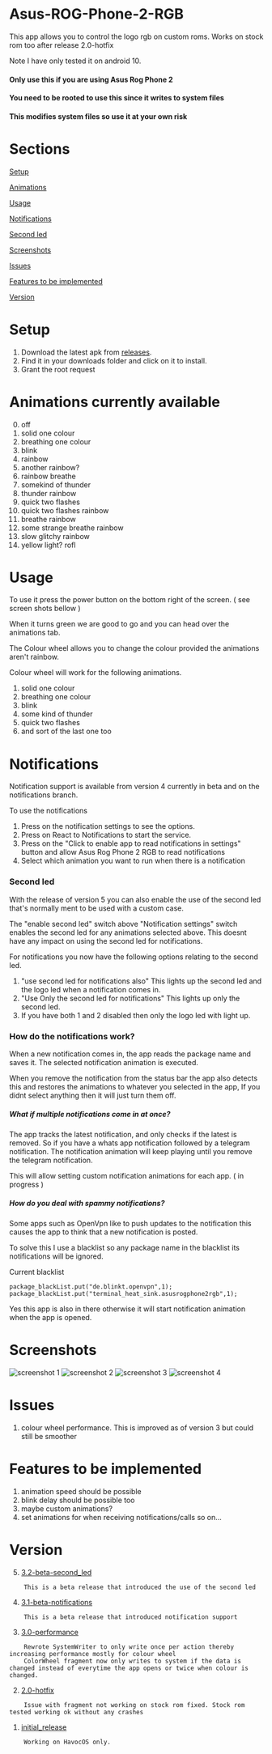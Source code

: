 # Asus-ROG-Phone-2-RGB
This app allows you to control the logo rgb on custom roms. 
Works on stock rom too after release 2.0-hotfix

Note I have only tested it on android 10.

#### Only use this if you are using Asus Rog Phone 2
#### You need to be rooted to use this since it writes to system files
#### This modifies system files so use it at your own risk

# Sections
[Setup](#setup)

[Animations](#animations-currently-available)

[Usage](#usage)

[Notifications](#notifications)

[Second led](#second-led)

[Screenshots](#screenshots)

[Issues](#issues)

[Features to be implemented](#features-to-be-implemented)

[Version](#version)

# Setup 
1. Download the latest apk from [releases](https://github.com/ArtiomSu/Asus-ROG-Phone-2-RGB/releases).
2. Find it in your downloads folder and click on it to install.
3. Grant the root request

# Animations currently available 
0. off
1. solid one colour
2. breathing one colour
3. blink
4. rainbow
5. another rainbow?
6. rainbow breathe
7. somekind of thunder
8. thunder rainbow
9. quick two flashes
10. quick two flashes rainbow
11. breathe rainbow
12. some strange breathe rainbow
13. slow glitchy rainbow
14. yellow light? rofl

# Usage
To use it press the power button on the bottom right of the screen. ( see screen shots bellow ) 

When it turns green we are good to go and you can head over the animations tab.

The Colour wheel allows you to change the colour provided the animations aren't rainbow.

Colour wheel will work for the following animations.
1. solid one colour
2. breathing one colour
3. blink
4. some kind of thunder
5. quick two flashes
6. and sort of the last one too

# Notifications
Notification support is available from version 4 currently in beta and on the notifications branch.

To use the notifications 

1. Press on the notification settings to see the options.
2. Press on React to Notifications to start the service.
3. Press on the "Click to enable app to read notifications in settings" button and allow Asus Rog Phone 2 RGB to read notifications
4. Select which animation you want to run when there is a notification

### Second led
With the release of version 5 you can also enable the use of the second led that's normally ment to be used with a custom case.

The "enable second led" switch above "Notification settings" switch enables the second led for any animations selected above. This doesnt have any impact on using the second led for notifications.

For notifications you now have the following options relating to the second led.
1. "use second led for notifications also" This lights up the second led and the logo led when a notification comes in.
2. "Use Only the second led for notifications" This lights up only the second led.
3. If you have both 1 and 2 disabled then only the logo led with light up.

### How do the notifications work?
When a new notification comes in, the app reads the package name and saves it. The selected notification animation is executed.

When you remove the notification from the status bar the app also detects this and restores the animations to whatever you selected in the app, If you didnt select anything then it will just turn them off.

##### What if multiple notifications come in at once?
The app tracks the latest notification, and only checks if the latest is removed. So if you have a whats app notification followed by a telegram notification. The notification animation will keep playing until you remove the telegram notification.

This will allow setting custom notification animations for each app. ( in progress )

##### How do you deal with spammy notifications?
Some apps such as OpenVpn like to push updates to the notification this causes the app to think that a new notification is posted.

To solve this I use a blacklist so any package name in the blacklist its notifications will be ignored.

Current blacklist
```
package_blackList.put("de.blinkt.openvpn",1);
package_blackList.put("terminal_heat_sink.asusrogphone2rgb",1);
```
Yes this app is also in there otherwise it will start notification animation when the app is opened. 

##### 


# Screenshots
![screenshot 1](https://github.com/ArtiomSu/Asus-ROG-Phone-2-RGB/blob/master/.screenshots/1.jpg)
![screenshot 2](https://github.com/ArtiomSu/Asus-ROG-Phone-2-RGB/blob/master/.screenshots/2.jpg)
![screenshot 3](https://github.com/ArtiomSu/Asus-ROG-Phone-2-RGB/blob/master/.screenshots/3.jpg)
![screenshot 4](https://github.com/ArtiomSu/Asus-ROG-Phone-2-RGB/blob/master/.screenshots/4.jpg)

# Issues
1. colour wheel performance. This is improved as of version 3 but could still be smoother 

# Features to be implemented
1. animation speed should be possible
2. blink delay should be possible too
3. maybe custom animations?
4. set animations for when receiving notifications/calls so on...

# Version
5. [3.2-beta-second_led](https://github.com/ArtiomSu/Asus-ROG-Phone-2-RGB/releases/tag/5) 
```
    This is a beta release that introduced the use of the second led
```
4. [3.1-beta-notifications](https://github.com/ArtiomSu/Asus-ROG-Phone-2-RGB/releases/tag/4) 
```
    This is a beta release that introduced notification support
```
3. [3.0-performance](https://github.com/ArtiomSu/Asus-ROG-Phone-2-RGB/releases/tag/3) 
```
    Rewrote SystemWriter to only write once per action thereby increasing performance mostly for colour wheel
    ColorWheel fragment now only writes to system if the data is changed instead of everytime the app opens or twice when colour is changed.
```
2. [2.0-hotfix](https://github.com/ArtiomSu/Asus-ROG-Phone-2-RGB/releases/tag/2)
```
    Issue with fragment not working on stock rom fixed. Stock rom tested working ok without any crashes
```
1. [initial_release](https://github.com/ArtiomSu/Asus-ROG-Phone-2-RGB/releases/tag/1)
```
    Working on HavocOS only.
```
